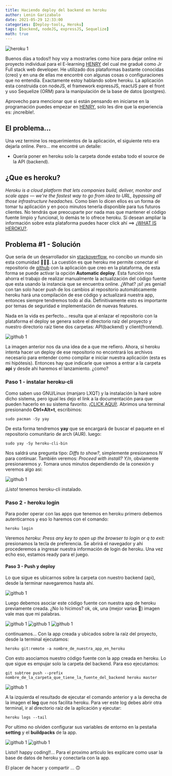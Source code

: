 ```yaml
---
title: Haciendo deploy del backend en heroku
author: Lenin Garizabalo
date: 2021-05-29 12:33:00
categories: [Deploy-tools, Heroku]
tags: [backend, nodeJS, expressJS, Sequelize]
math: true
---
```


![heroku 1](/assets/img_posts/post8_img0.png)

Buenos días a todos!! hoy voy a mostrarles como hice para dejar online mi proyecto individual para el E-learning [HENRY](https://www.soyhenry.com/) del cual me gradué como Jr Full stack web developer. He utilizado dos plataformas bastante conocidas (creo) y en una de ellas me encontré con algunas cosas o configuraciones que no entendía.
Exactamente estoy hablando sobre heroku. La aplicación esta construida con nodeJS, el framework expressJS, reactJS pare el front y uso Sequelize (ORM) para la manipulación de la base de datos (postgres).

Aprovecho para mencionar que si están pensando en iniciarse en la programación puedes empezar en [HENRY](https://www.soyhenry.com/), solo les dire que la experiencia es: ¡increíble!.

## El problema...

Una vez termine los requerimientos de la aplicación, el siguiente reto era dejarla online. Pero... me encontré un detalle:

- Quería poner en heroku solo la carpeta donde estaba todo el source de la API (backend).

## ¿Que es heroku?

_Heroku is a cloud platform that lets companies build, deliver, monitor and scale apps — we're the fastest way to go from idea to URL, bypassing all those infrastructure headaches._ Como bien lo dicen ellos es un forma de tomar tu aplicación y en poco minutos tenerla disponible para tus futuros clientes. No tendrás que preocuparte por nada mas que mantener el código fuente limpio y funcional, lo demás te lo ofrece heroku.
Si desean ampliar la información sobre esta plataforma puedes hacer click ahí ==> [¿WHAT IS HEROKU?](https://www.heroku.com/what).

## Problema #1 - Solución

Que seria de un desarrollador sin [stackoverflow](https://stackoverflow.com/), no concibo un mundo sin esta comunidad 🤣🤣🤣.
La cuestión es que heroku me permite conectar el repositorio de [github](https://github.com/) con la aplicación que creo en la plataforma, de esta forma se puede activar la opción **Automatic deploy**. Esta función nos ahorra el trabajo de realizar manualmente la actualización del código fuente que esta usando la instancia que se encuentra online. ¿What? ¡si! ¡es genial! con tan solo hacer push de los cambios al repositorio automáticamente heroku hará una compilación de ese código y actualizará nuestra app, entonces siempre tendremos todo al dia. Definitivamente esto es importante por temas de seguridad e implementación de nuevas features.

Nada en la vida es perfecto... resulta que al enlazar el repositorio con la plataforma el deploy se genera sobre el directorio raíz del proyecto y nuestro directorio raíz tiene dos carpetas: API(backend) y client(frontend).

![github 1](/assets/img_posts/post8_img1.png)

La imagen anterior nos da una idea de a que me refiero. Ahora, si heroku intenta hacer un deploy de ese repositorio no encontrará los archivos necesario para entender como compilar e iniciar nuestra aplicación (esta es mi hipótesis). Entonces hay que indicarle que vamos a entrar a la carpeta **api** y desde ahi haremos el lanzamiento. ¿como?

### Paso 1 - instalar heroku-cli

Como saben uso GNU/Linux (manjaro LXQT) y la instalación la haré sobre dicho sistema, pero igual les dejo el link a la documentación para que pueden hacerlo en su sistema favorito. [¡CLICK AQUÍ!](https://devcenter.heroku.com/articles/heroku-cli).
Abrimos una terminal presionando **Ctrl+Alt+t**, escribimos:

```
sudo pacman -Sy yay
```

De esta forma tendremos **yay** que se encargará de buscar el paquete en el repositorio comunitario de arch (AUR). luego:

```
sudo yay -Sy heroku-cli-bin
```

Nos saldrá una pregunta tipo: _Diffs to show?_, simplemente presionamos _N_ para continuar. También veremos: _Proceed with install? Y/n_, obviamente presionaremos _y_. Tomara unos minutos dependiendo de la conexión y veremos algo asi:

![github 1](/assets/img_posts/post8_img2.png)

¡Listo! tenemos heroku-cli instalado.

### Paso 2 - heroku login

Para poder operar con las apps que tenemos en heroku primero debemos autenticarnos y eso lo haremos con el comando:

```
heroku login
```

Veremos _heroku: Press any key to open up the browser to login or q to exit:_ presionamos la tecla de preferencia.
Se abrirá el navegador y ahi procederemos a ingresar nuestra información de login de heroku. Una vez echo eso, estamos ready para el juego.

#### Paso 3 - Push y deploy

Lo que sigue es ubicarnos sobre la carpeta con nuestro backend (api), desde la terminar navegaremos hasta ahí.

![github 1](/assets/img_posts/post8_img4.png)

Luego debemos asociar este código fuente con nuestra app de heroku previamente creada. ¿No lo hicimos? ok, ok, una (mejor varias 🤣) imagen vale mas que mi palabras.

![github 1](/assets/img_posts/post8_img5.png)
![github 1](/assets/img_posts/post8_img6.png)
![github 1](/assets/img_posts/post8_img7.png)

continuamos... Con la app creada y ubicados sobre la raíz del proyecto, desde la terminal ejecutamos:

```
heroku git:remote -a nombre_de_nuestra_app_en_heroku
```

Con esto asociamos nuestro código fuente con la app creada en heroku. Lo que sigue es empujar solo la carpeta del backend.
Para eso ejecutamos:

```
git subtree push --prefix nombre_de_la_carpeta_que_tiene_la_fuente_del_backend heroku master
```

![github 1](/assets/img_posts/post8_img8.png)

A la izquierda el resultado de ejecutar el comando anterior y a la derecha de la imagen el **log** que nos facilita heroku. Para ver este log debes abrir otra terminal, ir al directorio raíz de la aplicación y ejecutar:

```
heroku logs --tail
```

Por ultimo no olviden configurar sus variables de entorno en la pestaña **setting** y el **buildpacks** de la app.

![github 1](/assets/img_posts/post8_img9.png)
![github 1](/assets/img_posts/post8_img10.png)

Listo!! happy coding!!...
Para el proximo articulo les explicare como usar la base de datos de heroku y conectarla con la app.

El placer de hacer y compartir … 🙃
